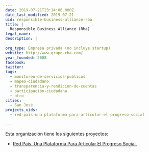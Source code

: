 ```yaml
---
date: 2019-07-21T23:14:06.000Z
date_last_modified: 2019-07-21
uid: responsible-business-alliance-rba
title: |
  Responsible Business Alliance (Rba)
legal_name: 
description: |
  
org_type: Empresa privada (no incluye startup)
website: http://www.grupo-rba.com/
year_founded: 2008
facebook: 
twitter: 
tags:
  - monitoreo-de-servicios-publicos
  - mapeo-ciudadano
  - transparencia-y-rendicion-de-cuentas
  - participación-ciudadana
  - otro
cities: 
  - San José
projects_uids:
  - red-pais-una-plataforma-para-articular-el-progreso-social

---
```


Esta organización tiene los siguientes proyectos:

- [Red País. Una Plataforma Para Articular El Progreso Social.](/proyectos/red-pais-una-plataforma-para-articular-el-progreso-social)
